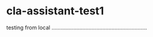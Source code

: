 

# cla-assistant-test1


testing from local ..............................................................

